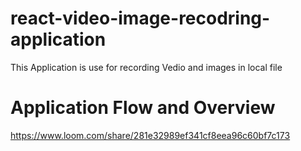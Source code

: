 # react-video-image-recodring-application
This Application is use for recording Vedio and images in local file


# Application Flow and Overview
https://www.loom.com/share/281e32989ef341cf8eea96c60bf7c173
